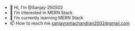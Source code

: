 - 👋 Hi, I’m @Sanjay-250502
- 👀 I’m interested in MERN Stack
- 🌱 I’m currently learning MERN Stack
- 📫 How to reach me sanjayramachandran2002@gmail.com

<!---
Sanjay-250502/Sanjay-250502 is a ✨ special ✨ repository because its `README.md` (this file) appears on your GitHub profile.
You can click the Preview link to take a look at your changes.
--->
